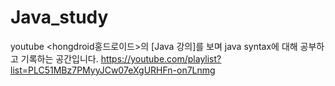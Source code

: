 # Java_study
youtube &lt;hongdroid홍드로이드>의 [Java 강의]를 보며 
java syntax에 대해 공부하고 기록하는 공간입니다. 
https://youtube.com/playlist?list=PLC51MBz7PMyyJCw07eXgURHFn-on7Lnmg
